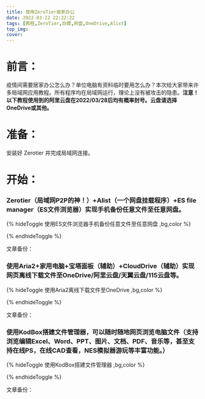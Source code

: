 ```yaml
---
title: 使用ZeroTier居家办公
date: 2022-03-22 22:22:22
tags: [教程,ZeroTier,白嫖,网盘,OneDrive,Alist]
top_img: 
cover: 
---
```


# 前言：

疫情间需要居家办公怎么办？单位电脑有资料临时要用怎么办？本次给大家带来许多局域网应用教程。所有程序均在局域网运行，理论上没有被攻击的隐患。**注意！以下教程使用到的阿里云盘在2022/03/28后均有概率封号。云盘请选择OneDrive或其他。**

# 准备：

安装好 Zerotier 并完成局域网连接。

# 开始：

### Zerotier（局域网P2P的神！）+Alist（一个网盘挂载程序）+ES file manager（ES文件浏览器）实现手机备份任意文件至任意网盘。

{% hideToggle  使用ES文件浏览器手机备份任意文件至任意网盘 ,bg,color %}



{% endhideToggle %}

文章备份：

### 使用Aria2+家用电脑+宝塔面板（辅助）+CloudDrive（辅助）实现网页离线下载文件至OneDrive/阿里云盘/天翼云盘/115云盘等。

{% hideToggle  使用Aria2离线下载文件至OneDrive ,bg,color %}



{% endhideToggle %}

文章备份：

### 使用KodBox搭建文件管理器，可以随时随地网页浏览电脑文件（支持浏览编辑Excel、Word、PPT、图片、文档、PDF、音乐等，甚至支持在线PS，在线CAD查看，NES模拟器游玩等丰富功能。）

{% hideToggle  使用KodBox搭建文件管理器 ,bg,color %}



{% endhideToggle %}

文章备份：
